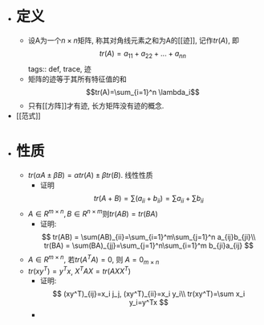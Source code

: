 - # 定义
	- 设A为一个$n\times n$矩阵, 称其对角线元素之和为A的[[迹]], 记作$tr(A)$, 即
	  $$tr(A)=a_{11}+a_{22}+...+a_{nn}$$
	  tags:: def, trace, 迹
	- 矩阵的迹等于其所有特征值的和
	  $$tr(A)=\sum_{i=1}^n \lambda_i$$
	- 只有[[方阵]]才有迹, 长方矩阵没有迹的概念.
- [[范式]]
- # 性质
	- $tr(\alpha A\pm \beta B)=\alpha tr(A) \pm\beta tr(B)$. 线性性质
		- 证明
		  $$
		  tr(A+B)=\sum(a_{ii}+b_{ii})=\sum a_{ii}+\sum b_{ii}
		  $$
	- $A\in R^{m\times n}, B\in R^{n\times m}$则$tr(AB)=tr(BA)$
		- 证明:
		  $$
		  tr(AB) = \sum(AB)_{ii}=\sum_{i=1}^m\sum_{j=1}^n a_{ij}b_{ji}\\
		  tr(BA) = \sum(BA)_{jj}=\sum_{j=1}^n\sum_{i=1}^m b_{ji}a_{ij}
		  $$
	- $A\in R^{m\times n}$, 若$tr(A^TA)=0$, 则 $A=0_{m\times n}$
	- $tr(xy^T)=y^Tx$, $X^TAX=tr(AXX^T)$
		- 证明:
		  $$
		  (xy^T)_{ij}=x_i j_j, (xy^T)_{ii}=x_i y_i\\
		  tr(xy^T)=\sum x_i y_i=y^Tx
		  $$
		-